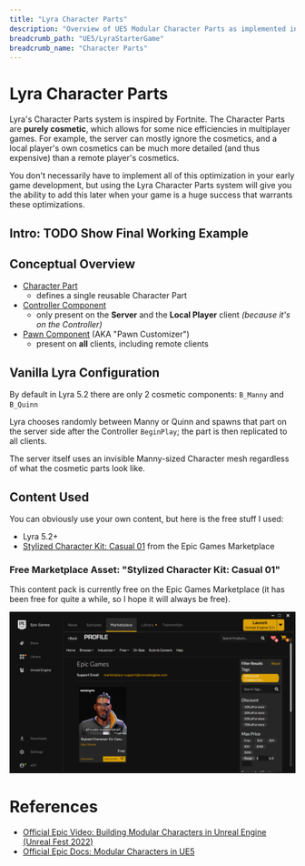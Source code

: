 ```yaml
---
title: "Lyra Character Parts"
description: "Overview of UE5 Modular Character Parts as implemented in Lyra Starter Game"
breadcrumb_path: "UE5/LyraStarterGame"
breadcrumb_name: "Character Parts"
---
```


# Lyra Character Parts

Lyra's Character Parts system is inspired by Fortnite.
The Character Parts are **purely cosmetic**, which allows for some nice efficiencies
in multiplayer games.  For example, the server can mostly ignore the cosmetics, and a local player's
own cosmetics can be much more detailed (and thus expensive) than a remote player's cosmetics.

You don't necessarily have to implement all of this optimization in your early game development,
but using the Lyra Character Parts system will give you the ability to add this later when your
game is a huge success that warrants these optimizations.


## Intro: TODO Show Final Working Example



## Conceptual Overview

- [Character Part](./CharacterPart)
  - defines a single reusable Character Part
- [Controller Component](./ControllerComponent)
  - only present on the **Server** and the **Local Player** client *(because it's on the Controller)*
- [Pawn Component](./PawnComponent) (AKA "Pawn Customizer")
  - present on **all** clients, including remote clients


## Vanilla Lyra Configuration

By default in Lyra 5.2 there are only 2 cosmetic components: `B_Manny` and `B_Quinn`

Lyra chooses randomly between Manny or Quinn and spawns that part on the server side
after the Controller `BeginPlay`; the part is then replicated to all clients.

The server itself uses an invisible Manny-sized Character mesh regardless of what the cosmetic
parts look like.


## Content Used

You can obviously use your own content, but here is the free stuff I used:

- Lyra 5.2+
- [Stylized Character Kit: Casual 01](https://www.unrealengine.com/marketplace/en-US/product/stylized-male-character-kit-casual) from the Epic Games Marketplace


### Free Marketplace Asset: "Stylized Character Kit: Casual 01"

This content pack is currently free on the Epic Games Marketplace (it has been free for quite a while, so I hope
it will always be free).

[![Free Modular Character on Epic Games Marketplace](./screenshots/EGMP-ModularCharacter.png)](https://www.unrealengine.com/marketplace/en-US/product/stylized-male-character-kit-casual)


# References

- [Official Epic Video: Building Modular Characters in Unreal Engine (Unreal Fest 2022)](https://youtu.be/7IUpa3Pxqug)
- [Official Epic Docs: Modular Characters in UE5](https://docs.unrealengine.com/5.0/en-US/modular-characters-in-unreal-engine/)

